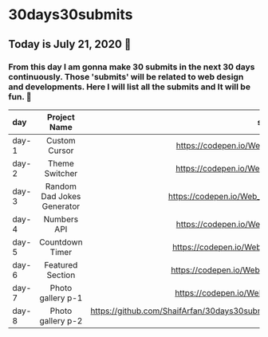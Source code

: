 # 30days30submits

 ## Today is July 21, 2020 📅
 ### From this day I am gonna make 30 submits in the next 30 days continuously. Those 'submits' will be related to web design and developments. Here I will list all the  submits and It will be fun. 🤞

| day   | Project Name    | source Code/preview |                       YouTube Video       |
| :---  | :-------------: | ------------------: |  ---------------------------------------: |
| day-1 | Custom Cursor   | https://codepen.io/Web_Cifar/pen/OJMrzaB | https://youtu.be/de4W0EHMuUs |
| day-2 | Theme Switcher  | https://codepen.io/Web_Cifar/pen/OJMrdbq | https://youtu.be/D1yg4T37qYo |
| day-3 | Random Dad Jokes Generator | https://codepen.io/Web_Cifar/pen/XWXOZWX | https://youtu.be/UDIfuvLEkjU |
| day-4 | Numbers API     | https://codepen.io/Web_Cifar/pen/PoZLpoG | https://youtu.be/s3LFCErzmHI |
| day-5 | Countdown Timer | https://codepen.io/Web_Cifar/pen/OJMGPbb | https://youtu.be/_a4XCarxwr8 |
| day-6 | Featured Section| https://codepen.io/Web_Cifar/pen/WNrWxYG | https://youtu.be/L4k3_elYm2U |
| day-7 | Photo gallery p-1| https://codepen.io/Web_Cifar/pen/wvMbwdj | https://youtu.be/URymtcPO11A |
| day-8 | Photo gallery p-2| https://github.com/ShaifArfan/30days30submits/tree/master/day-8 | https://youtu.be/gGBpmzLN1Hw |
